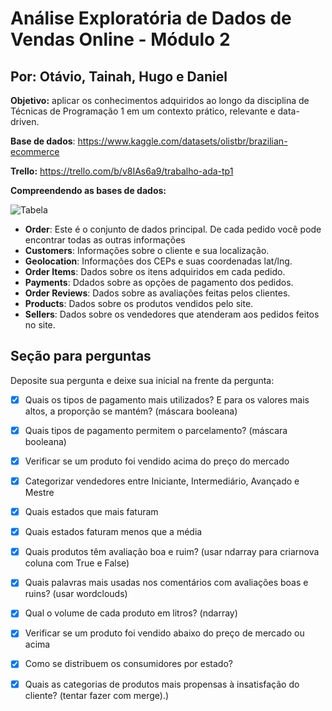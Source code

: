 # Análise Exploratória de Dados de Vendas Online - Módulo 2

## Por: Otávio, Tainah, Hugo e Daniel

**Objetivo:** aplicar os
conhecimentos adquiridos ao longo da disciplina de Técnicas de Programação 1 em
um contexto prático, relevante e data-driven.

**Base de dados**: https://www.kaggle.com/datasets/olistbr/brazilian-ecommerce

**Trello:** https://trello.com/b/v8IAs6a9/trabalho-ada-tp1

**Compreendendo as bases de dados:**

![Tabela](https://github.com/OtavioSotnas/AnaliseExploratoria-ADA-Santander/assets/142911747/47beffb2-ed6b-44ff-ad7c-9899aa5b7cbe)


- **Order**: Este é o conjunto de dados principal. De cada pedido você pode encontrar todas as outras informações
- **Customers**: Informações sobre o cliente e sua localização.
- **Geolocation**: Informações dos CEPs e suas coordenadas lat/lng.
- **Order Items**: Dados sobre os itens adquiridos em cada pedido.
- **Payments**: Ddados sobre as opções de pagamento dos pedidos.
- **Order Reviews**: Dados sobre as avaliações feitas pelos clientes.
- **Products**: Dados sobre os produtos vendidos pelo site.
- **Sellers**: Dados sobre os vendedores que atenderam aos pedidos feitos no site.
 
 
 ## Seção para perguntas 
Deposite sua pergunta e deixe sua inicial na frente da pergunta:
- [x] Quais os tipos de pagamento mais utilizados? E para os valores mais altos, a proporção se mantém? (máscara booleana)
- [x] Quais tipos de pagamento permitem o parcelamento? (máscara booleana)
- [x] Verificar se um produto foi vendido acima do preço do mercado
- [x] Categorizar vendedores entre Iniciante, Intermediário, Avançado e Mestre
- [x] Quais estados que mais faturam
- [x] Quais estados faturam menos que a média
- [x] Quais produtos têm avaliação boa e ruim? (usar ndarray para criarnova coluna com True e False)
- [x] Quais palavras mais usadas nos comentários com avaliações boas e ruins? (usar wordclouds)
- [x]  Qual o volume de cada produto em litros? (ndarray)
- [x] Verificar se um produto foi vendido abaixo do preço de mercado ou acima
- [x] Como se distribuem os consumidores por estado?
- [x] Quais as categorias de produtos mais propensas à insatisfação do cliente? (tentar fazer com merge).)

